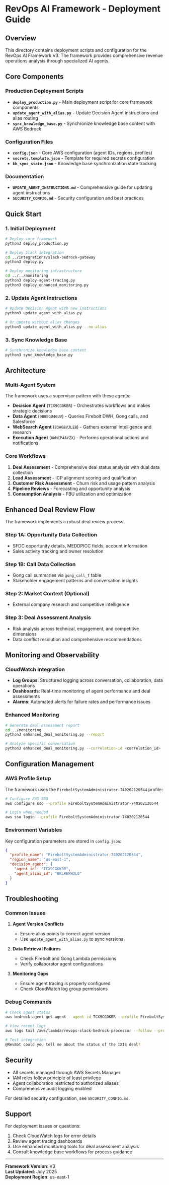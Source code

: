 # RevOps AI Framework - Deployment Guide

## Overview

This directory contains deployment scripts and configuration for the RevOps AI Framework V3. The framework provides comprehensive revenue operations analysis through specialized AI agents.

## Core Components

### Production Deployment Scripts

- **`deploy_production.py`** - Main deployment script for core framework components
- **`update_agent_with_alias.py`** - Update Decision Agent instructions and alias routing
- **`sync_knowledge_base.py`** - Synchronize knowledge base content with AWS Bedrock

### Configuration Files

- **`config.json`** - Core AWS configuration (agent IDs, regions, profiles)
- **`secrets.template.json`** - Template for required secrets configuration
- **`kb_sync_state.json`** - Knowledge base synchronization state tracking

### Documentation

- **`UPDATE_AGENT_INSTRUCTIONS.md`** - Comprehensive guide for updating agent instructions
- **`SECURITY_CONFIG.md`** - Security configuration and best practices

## Quick Start

### 1. Initial Deployment

```bash
# Deploy core framework
python3 deploy_production.py

# Deploy Slack integration
cd ../integrations/slack-bedrock-gateway
python3 deploy.py

# Deploy monitoring infrastructure  
cd ../../monitoring
python3 deploy-agent-tracing.py
python3 deploy_enhanced_monitoring.py
```

### 2. Update Agent Instructions

```bash
# Update Decision Agent with new instructions
python3 update_agent_with_alias.py

# Or update without alias changes
python3 update_agent_with_alias.py --no-alias
```

### 3. Sync Knowledge Base

```bash
# Synchronize knowledge base content
python3 sync_knowledge_base.py
```

## Architecture

### Multi-Agent System

The framework uses a supervisor pattern with these agents:

- **Decision Agent** (`TCX9CGOKBR`) - Orchestrates workflows and makes strategic decisions
- **Data Agent** (`9B8EGU46UV`) - Queries Firebolt DWH, Gong calls, and Salesforce
- **WebSearch Agent** (`83AGBVJLEB`) - Gathers external intelligence and research
- **Execution Agent** (`UWMCP4AYZX`) - Performs operational actions and notifications

### Core Workflows

1. **Deal Assessment** - Comprehensive deal status analysis with dual data collection
2. **Lead Assessment** - ICP alignment scoring and qualification
3. **Customer Risk Assessment** - Churn risk and usage pattern analysis
4. **Pipeline Reviews** - Forecasting and opportunity analysis
5. **Consumption Analysis** - FBU utilization and optimization

## Enhanced Deal Review Flow

The framework implements a robust deal review process:

### Step 1A: Opportunity Data Collection
- SFDC opportunity details, MEDDPICC fields, account information
- Sales activity tracking and owner resolution

### Step 1B: Call Data Collection  
- Gong call summaries via `gong_call_f` table
- Stakeholder engagement patterns and conversation insights

### Step 2: Market Context (Optional)
- External company research and competitive intelligence

### Step 3: Deal Assessment Analysis
- Risk analysis across technical, engagement, and competitive dimensions
- Data conflict resolution and comprehensive recommendations

## Monitoring and Observability

### CloudWatch Integration

- **Log Groups**: Structured logging across conversation, collaboration, data operations
- **Dashboards**: Real-time monitoring of agent performance and deal assessments
- **Alarms**: Automated alerts for failure rates and performance issues

### Enhanced Monitoring

```bash
# Generate deal assessment report
cd ../monitoring
python3 enhanced_deal_monitoring.py --report

# Analyze specific conversation
python3 enhanced_deal_monitoring.py --correlation-id <correlation_id>
```

## Configuration Management

### AWS Profile Setup

The framework uses the `FireboltSystemAdministrator-740202120544` profile:

```bash
# Configure AWS SSO
aws configure sso --profile FireboltSystemAdministrator-740202120544

# Login when needed
aws sso login --profile FireboltSystemAdministrator-740202120544
```

### Environment Variables

Key configuration parameters are stored in `config.json`:

```json
{
  "profile_name": "FireboltSystemAdministrator-740202120544",
  "region_name": "us-east-1",
  "decision_agent": {
    "agent_id": "TCX9CGOKBR",
    "agent_alias_id": "BKLREFH3L0"
  }
}
```

## Troubleshooting

### Common Issues

1. **Agent Version Conflicts**
   - Ensure alias points to correct agent version
   - Use `update_agent_with_alias.py` to sync versions

2. **Data Retrieval Failures**
   - Check Firebolt and Gong Lambda permissions
   - Verify collaborator agent configurations

3. **Monitoring Gaps**
   - Ensure agent tracing is properly configured
   - Check CloudWatch log group permissions

### Debug Commands

```bash
# Check agent status
aws bedrock-agent get-agent --agent-id TCX9CGOKBR --profile FireboltSystemAdministrator-740202120544

# View recent logs
aws logs tail /aws/lambda/revops-slack-bedrock-processor --follow --profile FireboltSystemAdministrator-740202120544

# Test integration
@RevBot could you tell me about the status of the IXIS deal?
```

## Security

- All secrets managed through AWS Secrets Manager
- IAM roles follow principle of least privilege
- Agent collaboration restricted to authorized aliases
- Comprehensive audit logging enabled

For detailed security configuration, see `SECURITY_CONFIG.md`.

## Support

For deployment issues or questions:

1. Check CloudWatch logs for error details
2. Review agent tracing dashboards
3. Use enhanced monitoring tools for deal assessment analysis
4. Consult knowledge base workflows for process guidance

---

**Framework Version**: V3  
**Last Updated**: July 2025  
**Deployment Region**: us-east-1